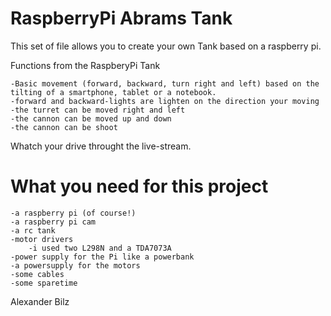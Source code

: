 RaspberryPi Abrams Tank
=======================

This set of file allows you to create your own Tank based on a raspberry pi.

Functions from the RaspberyPi Tank

	-Basic movement (forward, backward, turn right and left) based on the tilting of a smartphone, tablet or a notebook.
	-forward and backward-lights are lighten on the direction your moving
	-the turret can be moved right and left
	-the cannon can be moved up and down
	-the cannon can be shoot

Whatch your drive throught the live-stream.

What you need for this project
==============================

	-a raspberry pi (of course!)
	-a raspberry pi cam
	-a rc tank
	-motor drivers
		-i used two L298N and a TDA7073A
	-power supply for the Pi like a powerbank
	-a powersupply for the motors
	-some cables
	-some sparetime
Alexander Bilz